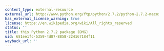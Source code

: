 ```yaml
---
content_type: external-resource
external_url: http://www.python.org/ftp/python/2.7.2/python-2.7.2-macosx10.6.dmg
has_external_license_warning: true
license: https://en.wikipedia.org/wiki/All_rights_reserved
status: ''
title: this Python 2.7.2 package (DMG)
uid: 681ee1fc-5359-4d87-8858-224167184f11
wayback_url: ''
---
```

